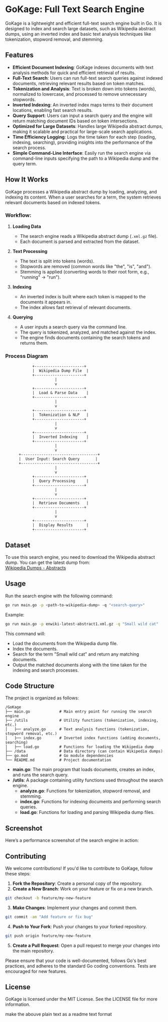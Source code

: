 # GoKage: Full Text Search Engine

GoKage is a lightweight and efficient full-text search engine built in Go. It is designed to index and search large datasets, such as Wikipedia abstract dumps, using an inverted index and basic text analysis techniques like tokenization, stopword removal, and stemming.

## Features

- **Efficient Document Indexing**: GoKage indexes documents with text analysis methods for quick and efficient retrieval of results.
- **Full-Text Search**: Users can run full-text search queries against indexed documents, retrieving relevant results based on token matches.
- **Tokenization and Analysis**: Text is broken down into tokens (words), normalized to lowercase, and processed to remove unnecessary stopwords.
- **Inverted Indexing**: An inverted index maps terms to their document locations, enabling fast search results.
- **Query Support**: Users can input a search query and the engine will return matching document IDs based on token intersections.
- **Optimized for Large Datasets**: Handles large Wikipedia abstract dumps, making it scalable and practical for large-scale search applications.
- **Time Efficiency Logging**: Logs the time taken for each step (loading, indexing, searching), providing insights into the performance of the search process.
- **Simple Command-Line Interface**: Easily run the search engine via command-line inputs specifying the path to a Wikipedia dump and the query term.

## How It Works

GoKage processes a Wikipedia abstract dump by loading, analyzing, and indexing its content. When a user searches for a term, the system retrieves relevant documents based on indexed tokens.

### Workflow:

1. **Loading Data**

   - The search engine reads a Wikipedia abstract dump (`.xml.gz` file).
   - Each document is parsed and extracted from the dataset.

2. **Text Processing**

   - The text is split into tokens (words).
   - Stopwords are removed (common words like "the", "is", "and").
   - Stemming is applied (converting words to their root form, e.g., "running" → "run").

3. **Indexing**

   - An inverted index is built where each token is mapped to the documents it appears in.
   - The index allows fast retrieval of relevant documents.

4. **Querying**

   - A user inputs a search query via the command line.
   - The query is tokenized, analyzed, and matched against the index.
   - The engine finds documents containing the search tokens and returns them.

### Process Diagram

```
            +----------------------+
            |  Wikipedia Dump File  |
            +----------------------+
                      |
                      v
            +----------------------+
            |  Load & Parse Data    |
            +----------------------+
                      |
                      v
            +----------------------+
            |  Tokenization & NLP   |
            +----------------------+
                      |
                      v
            +----------------------+
            |  Inverted Indexing    |
            +----------------------+
                      |
                      v
      +----------------------------------+
      |  User Input: Search Query       |
      +----------------------------------+
                      |
                      v
            +----------------------+
            |  Query Processing     |
            +----------------------+
                      |
                      v
            +----------------------+
            |  Retrieve Documents   |
            +----------------------+
                      |
                      v
            +----------------------+
            |  Display Results      |
            +----------------------+
```

## Dataset

To use this search engine, you need to download the Wikipedia abstract dump. You can get the latest dump from:\
[Wikipedia Dumps - Abstracts](https://dumps.wikimedia.org/enwiki/latest/enwiki-latest-abstract1.xml.gz)

## Usage

Run the search engine with the following command:

```bash
go run main.go -p <path-to-wikipedia-dump> -q "<search-query>"
```

Example:

```bash
go run main.go -p enwiki-latest-abstract1.xml.gz -q "Small wild cat"
```

This command will:

- Load the documents from the Wikipedia dump file.
- Index the documents.
- Search for the term "Small wild cat" and return any matching documents.
- Output the matched documents along with the time taken for the indexing and search processes.

## Code Structure

The project is organized as follows:

```
/GoKage
├── main.go             # Main entry point for running the search engine
├── /utils              # Utility functions (tokenization, indexing, etc.)
│   ├── analyze.go      # Text analysis functions (tokenization, stopword removal, etc.)
│   ├── index.go        # Inverted index functions (adding documents, searching)
│   ├── load.go         # Functions for loading the Wikipedia dump
├── /data               # Data directory (can contain Wikipedia dumps)
├── go.mod              # Go module dependencies
└── README.md           # Project documentation
```

- **main.go**: The main program that loads documents, creates an index, and runs the search query.
- **/utils**: A package containing utility functions used throughout the search engine.
  - **analyze.go**: Functions for tokenization, stopword removal, and stemming.
  - **index.go**: Functions for indexing documents and performing search queries.
  - **load.go**: Functions for loading and parsing Wikipedia dump files.

## Screenshot

Here’s a performance screenshot of the search engine in action:



## Contributing

We welcome contributions! If you'd like to contribute to GoKage, follow these steps:

1. **Fork the Repository**: Create a personal copy of the repository.
2. **Create a New Branch**: Work on your feature or fix on a new branch.

```bash
git checkout -b feature/my-new-feature
```

3. **Make Changes**: Implement your changes and commit them.

```bash
git commit -am "Add feature or fix bug"
```

4. **Push to Your Fork**: Push your changes to your forked repository.

```bash
git push origin feature/my-new-feature
```

5. **Create a Pull Request**: Open a pull request to merge your changes into the main repository.

Please ensure that your code is well-documented, follows Go's best practices, and adheres to the standard Go coding conventions. Tests are encouraged for new features.

## License

GoKage is licensed under the MIT License. See the LICENSE file for more information.

make the abouve plain text as a readme text format

